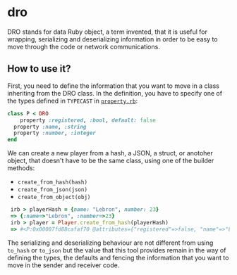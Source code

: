 # dro

DRO stands for data Ruby object, a term invented, that it is useful for wrapping, serializing and deserializing information in order to be easy to move through the code or network communications.

## How to use it?
First, you need to define the information that you want to move in a class inheriting from the DRO class. In the definition, you have to specify one of the types defined in `TYPECAST` in [`property.rb`](lib/property.rb):


```ruby
class P < DRO
	property :registered, :bool, default: false
  property :name, :string
  property :number, :integer
end
```


We can create a new player from a hash, a JSON, a struct, or anotoher object, that doesn't have to be the same class, using one of the builder methods:
- `create_from_hash(hash)`
- `create_from_json(json)`
- `create_from_object(obj)`

```ruby
 irb > playerHash = {name: "Lebron", number: 23}
 => {:name=>"Lebron", :number=>23}
 irb > player = Player.create_from_hash(playerHash)
 => #<P:0x00007fd88cafaf70 @attributes={"registered"=>false, "name"=>"Lebron", "number"=>23}>
 ```

The serializing and deserializing behaviour are not different from using `to_hash` or `to_json` but the value that this tool provides remain in the way of defining the types, the defaults and fencing the information that you want to move in the sender and receiver code.
